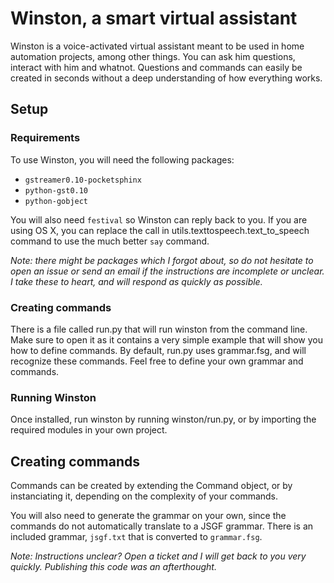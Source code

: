 # Winston, a smart virtual assistant

Winston is a voice-activated virtual assistant meant to be used in home automation projects, among other things. You can ask him questions, interact with him and whatnot. Questions and commands can easily be created in seconds without a deep understanding of how everything works.

## Setup

### Requirements

To use Winston, you will need the following packages:

* `gstreamer0.10-pocketsphinx`
* `python-gst0.10`
* `python-gobject`

You will also need `festival` so Winston can reply back to you. If you are using OS X, you can replace the call in utils.texttospeech.text_to_speech command to use the much better `say` command.

*Note: there might be packages which I forgot about, so do not hesitate to open an issue or send an email if the instructions are incomplete or unclear. I take these to heart, and will respond as quickly as possible.*

### Creating commands

There is a file called run.py that will run winston from the command line. Make sure to open it as it contains a very simple example that will show you how to define commands. By default, run.py uses grammar.fsg, and will recognize these commands. Feel free to define your own grammar and commands.

### Running Winston

Once installed, run winston by running winston/run.py, or by importing the required modules in your own project.

## Creating commands

Commands can be created by extending the Command object, or by instanciating it, depending on the complexity of your commands.

You will also need to generate the grammar on your own, since the commands do not automatically translate to a JSGF grammar. There is an included grammar, `jsgf.txt` that is converted to `grammar.fsg`.

*Note: Instructions unclear? Open a ticket and I will get back to you very quickly. Publishing this code was an afterthought.*